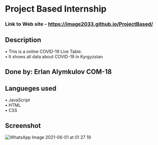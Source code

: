 # Project Based Internship
### Link to Web site - https://image2033.github.io/ProjectBased/
## Description
• This is a online COVID-19 Live Table.<br>
• It shows all data about COVID-19 in Kyrgyzstan
## Done by: Erlan Alymkulov COM-18
## Langueges used
• JavaScript  
• HTML  
• CSS  
 ## Screenshot
 ![WhatsApp Image 2021-06-01 at 01 27 19](https://user-images.githubusercontent.com/55078504/120233942-b8f72200-c278-11eb-9c9e-2368a216e5a0.jpeg)

